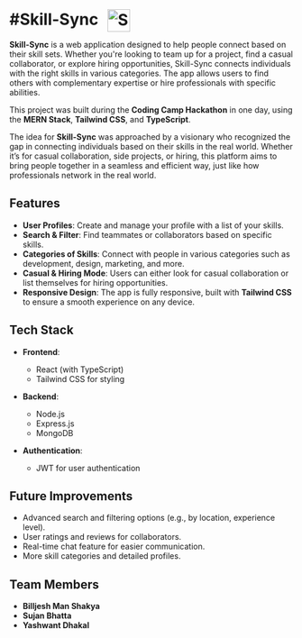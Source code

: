 <h1 style="display: inline;">
  #Skill-Sync
  <img src="skill-sync_logo.png" alt="Skill-Sync Logo" style="width: 40px; height: 40px; vertical-align: middle; margin-left: 10px;">
</h1>

**Skill-Sync** is a web application designed to help people connect based on their skill sets. Whether you're looking to team up for a project, find a casual collaborator, or explore hiring opportunities, Skill-Sync connects individuals with the right skills in various categories. The app allows users to find others with complementary expertise or hire professionals with specific abilities.

This project was built during the **Coding Camp Hackathon** in one day, using the **MERN Stack**, **Tailwind CSS**, and **TypeScript**.

The idea for **Skill-Sync** was approached by a visionary who recognized the gap in connecting individuals based on their skills in the real world. Whether it’s for casual collaboration, side projects, or hiring, this platform aims to bring people together in a seamless and efficient way, just like how professionals network in the real world.

## Features

- **User Profiles**: Create and manage your profile with a list of your skills.
- **Search & Filter**: Find teammates or collaborators based on specific skills.
- **Categories of Skills**: Connect with people in various categories such as development, design, marketing, and more.
- **Casual & Hiring Mode**: Users can either look for casual collaboration or list themselves for hiring opportunities.
- **Responsive Design**: The app is fully responsive, built with **Tailwind CSS** to ensure a smooth experience on any device.

## Tech Stack

- **Frontend**: 
  - React (with TypeScript)
  - Tailwind CSS for styling

- **Backend**: 
  - Node.js
  - Express.js
  - MongoDB


- **Authentication**: 
  - JWT for user authentication



## Future Improvements

- Advanced search and filtering options (e.g., by location, experience level).
- User ratings and reviews for collaborators.
- Real-time chat feature for easier communication.
- More skill categories and detailed profiles.

## Team Members

- **Billjesh Man Shakya**
- **Sujan Bhatta**
- **Yashwant Dhakal**

  


